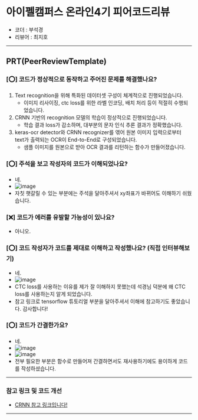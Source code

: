 # 아이펠캠퍼스 온라인4기 피어코드리뷰

- 코더 : 부석경
- 리뷰어 : 최지호

---------------------------------------------
## **PRT(PeerReviewTemplate)**

### **[⭕] 코드가 정상적으로 동작하고 주어진 문제를 해결했나요?**  
  1. Text recognition을 위해 특화된 데이터셋 구성이 체계적으로 진행되었습니다.  
     - 이미지 리사이징, ctc loss를 위한 라벨 인코딩, 배치 처리 등이 적절히 수행되었습니다.  
  2. CRNN 기반의 recognition 모델의 학습이 정상적으로 진행되었습니다.  
     - 학습 결과 loss가 감소하며, 대부분의 문자 인식 추론 결과가 정확했습니다.  
  3. keras-ocr detector와 CRNN recognizer를 엮어 원본 이미지 입력으로부터 text가 출력되는 OCR이 End-to-End로 구성되었습니다.  
     - 샘플 이미지를 원본으로 받아 OCR 결과를 리턴하는 함수가 만들어졌습니다.  

### **[⭕] 주석을 보고 작성자의 코드가 이해되었나요?**  
  - 네.  
  - ![image](https://github.com/JeJuBOO/Aiffel_Nodes/assets/79844211/73292998-35fd-42bb-9907-bf9b22a7b3d3)  
  - 자칫 햇갈릴 수 있는 부분에는 주석을 달아주셔서 xy좌표가 바뀌어도 이해하기 쉬웠습니다.  


### **[❌] 코드가 에러를 유발할 가능성이 있나요?**  
  - 아니오.  

### **[⭕] 코드 작성자가 코드를 제대로 이해하고 작성했나요?** (직접 인터뷰해보기)  
  - 네.  
  - ![image](https://github.com/JeJuBOO/Aiffel_Nodes/assets/79844211/0e360056-87ba-4cdc-b9b9-65e1d8fc239b)  
  - CTC loss를 사용하는 이유를 제가 잘 이해하지 못했는데 석경님 덕분에 왜 CTC loss를 사용하는지 알게 되었습니다.  
  - 참고 링크로 tensorflow 튜토리얼 부분을 달아주셔서 이해에 참고하기도 좋았습니다. 감사합니다!  


### **[⭕] 코드가 간결한가요?**  
  - 네.  
  - ![image](https://github.com/JeJuBOO/Aiffel_Nodes/assets/79844211/a88e517b-42e7-4888-9f66-2301b9c00ca7)  
  - ![image](https://github.com/JeJuBOO/Aiffel_Nodes/assets/79844211/7a78da52-7e38-4012-9046-6b8e41174aef)  
  - 전부 필요한 부분은 함수로 만들어져 간결하면서도 재사용하기에도 용이하게 코드를 작성하셨습니다.  


----------------------------------------------
### **참고 링크 및 코드 개선**
* [CRNN 참고 링크입니다!](https://tw0226.tistory.com/90)

----------------------------------------------
